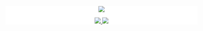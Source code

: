 <div style="background: white ">
<p align="center">
  <a href="https://github.com/trycatchx">
    <img src="https://github-readme-stats.vercel.app/api?username=trycatchx&show_icons=true&line_height=21&show_icons=true&theme=dracula" />
  </a>
</p>
  
  <p align="center">
  <a href="https://github.com/trycatchx/RocketXPlugin">
    <img src="https://img.shields.io/badge/🔥%20Android-RocketXPlugin-brightness.svg"
  </a>  
  <a href="https://github.com/trycatchx">
    <img src="https://komarev.com/ghpvc/?username=trycatchx&color=brightgreen" />
  </a>  
</p>
</div>
